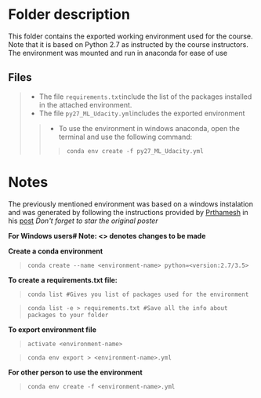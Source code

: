 # Folder description
This folder contains the exported working environment used for the course. Note that it is based on Python 2.7 as instructed by the course instructors.
The environment was mounted and run in anaconda for ease of use

## Files
>- The file `requirements.txt`include the list of the packages installed in the attached environment.
>- The file `py27_ML_Udacity.yml`includes the exported environment
>> - To use the environment in windows anaconda, open the terminal and use the following command:
>>>`conda env create -f py27_ML_Udacity.yml`


# Notes
The previously mentioned environment was based on a windows instalation and was generated by following the instructions provided by [Prthamesh](https://gist.github.com/pratos) in his [post](https://gist.github.com/pratos/e167d4b002f5d888d0726a5b5ddcca57) *Don't forget to star the original poster*

**For Windows users# Note: <> denotes changes to be made**

**Create a conda environment**
>`conda create --name <environment-name> python=<version:2.7/3.5>`

**To create a requirements.txt file:**  

>`conda list #Gives you list of packages used for the environment`

>`conda list -e > requirements.txt #Save all the info about packages to your folder`

**To export environment file**
>`activate <environment-name>`  

>`conda env export > <environment-name>.yml`

**For other person to use the environment**
>`conda env create -f <environment-name>.yml`
